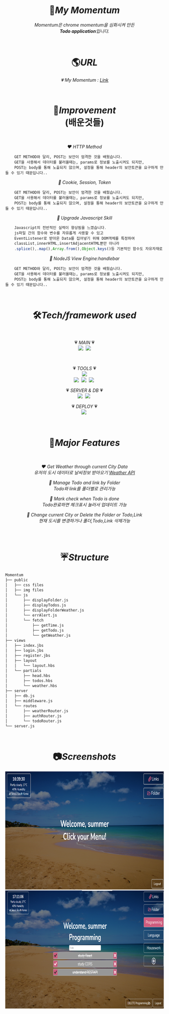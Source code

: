 <h1 align="center"> 📌<em>My Momentum</em></h1>
<p align="center"><em>Momentum은 chrome momentum을 심화시켜 만든<br/> <strong>Todo application</strong>입니다.</em></p>
<br/>

<h1 align="center"> 🌎<em>URL</em></h1>
<p align="center"><em>💗 My Momentum : <a href="https://my-momentums.herokuapp.com">Link</a></em></p>
<br/>

<h1 align="center"> 🌼<em>Improvement</em><br/>(배운것들)</h1>
<br/>
<p align="center"><em>❤️ HTTP Method</em></p>

```
    GET METHOD와 달리, POST는 보안이 엄격한 것을 배웠습니다.
    GET을 사용해서 데이터를 불러올때는, params로 정보를 노출시켜도 되지만,
    POST는 body를 통해 노출되지 않으며, 설정을 통해 header의 보안토큰을 요구하게 만들 수 있기 때문입니다..
```

<p align="center"><em>🧡 Cookie, Session, Token</em></p>

```
    GET METHOD와 달리, POST는 보안이 엄격한 것을 배웠습니다.
    GET을 사용해서 데이터를 불러올때는, params로 정보를 노출시켜도 되지만,
    POST는 body를 통해 노출되지 않으며, 설정을 통해 header의 보안토큰을 요구하게 만들 수 있기 때문입니다..
```

<p align="center"><em>💛 Upgrade Javascript Skill</em></p>

```javascript
    Javascript의 전반적인 실력이 향상됨을 느꼈습니다.
    js파일 간의 함수와 변수를 자유롭게 사용할 수 있고
    EventListener로 받아온 Data를 집어넣기 위해 DOM객체를 특정하여
    classList,innerHTML,insertAdjacentHTML뿐만 아니라
    .splice(),.map(),Array.from(),Object.keys()등 기본적인 함수도 자유자재로 사용할 수 있게 되었습니다.
```

<p align="center"><em>💚 NodeJS View Engine:handlebar</em></p>

```
    GET METHOD와 달리, POST는 보안이 엄격한 것을 배웠습니다.
    GET을 사용해서 데이터를 불러올때는, params로 정보를 노출시켜도 되지만,
    POST는 body를 통해 노출되지 않으며, 설정을 통해 header의 보안토큰을 요구하게 만들 수 있기 때문입니다..
```

 <br/>

<h1 align="center"> 🛠<em>Tech/framework used</em></h1>
<br/>
<p align="center"> 💗 <em>MAIN</em> 💗<br/>
  <img src="https://img.shields.io/badge/-Javascript-F7DF1E?style=for-the-badge&logo=Javascript&logoColor=white"/>&nbsp
  <img src="http://img.shields.io/badge/-Node.js-339933?style=for-the-badge&logo=Node.js&logoColor=white"/><br/>
</p>
 <br/>
<p align="center"> 💗 <em>TOOLS</em> 💗<br/>
  <img src="http://img.shields.io/badge/Node_view_Engine-Handlebars-FF69B4?style=for-the-badge&logo=Node.js&logoColor=white"/></a><br/>
  <img src="https://img.shields.io/badge/-Webpack-8DD6F9?style=for-the-badge&logo=Webpack&logoColor=white"/></a>&nbsp
  <img src="https://img.shields.io/badge/-Babel-F9DC3E?style=for-the-badge&logo=Babel&logoColor=white"/></a>&nbsp
  <img src="https://img.shields.io/badge/-Font_Awesome-339AF0?style=for-the-badge&logo=Font_Awesome&logoColor=white"/></a>&nbsp
</p>

<p align="center"> 💗 <em>SERVER & DB</em> 💗 <br/>
  <img src="https://img.shields.io/badge/-Express-191919?style=for-the-badge&logo=Node.js&logoColor=white"/></a>&nbsp
  <img src="https://img.shields.io/badge/-Firebase-orange?style=for-the-badge&logo=Firebase&logoColor=white"/></a>&nbsp
</p>

<p align="center"> 💗 <em>DEPLOY</em> 💗<br/>
  <img src="https://img.shields.io/badge/-Heroku-430098?style=for-the-badge&logo=Heroku&logoColor=white"/></a>&nbsp
 </p>
 <br/>

<h1 align="center"> 🎯<em>Major Features</em></h1>
<br/>
<p align="center"><em>❤ Get Weather through current City Data</br>유저의 도시 데이터로 날씨정보 받아오기 <a href="https://weatherstack.com">Weather API</a></em></p>
<p align="center"><em>🧡 Manage Todo and link by Folder</br>Todo와 link를 폴더별로 관리가능</em></p>
<p align="center"><em>💛 Mark check when Todo is done </br>Todo완료하면 체크표시 눌러서 업데이트 가능 </em></p>
<p align="center"><em>💚 Change current City or Delete the Folder or Todo,Link</br>현재 도시를 변경하거나 폴더,Todo,Link 삭제가능</em></p>
 <br/>
 <br/>
 
<h1 align="center"> ☔️<em>Structure</em></h1>

```
Momentum
├── public
│   ├── css files
│   ├── img files
│   └── js
│       ├── displayFolder.js
│       ├── displayTodos.js
│       ├── displayFolderWeather.js
│       └── errAlert.js
│       └── fetch
│           ├── getTime.js
│           ├── getTodo.js
│           └── getWeather.js
├── views
│   ├── index.jbs
│   ├── login.jbs
│   ├── register.jbs
│   ├── layout
│   │   └── layout.hbs
│   └── partials
│       ├── head.hbs
│       ├── todos.hbs
│       └── weather.hbs
├── server
│   ├── db.js
│   ├── middleware.js
│   └── routes
│       ├── weatherRouter.js
│       ├── authRouter.js
│       └── todoRouter.js
└── server.js
```

<br/>
<h1 align="center"> 📷<em>Screenshots</em></h1>

<img src="https://github.com/summer-kim/Momentum/blob/main/public/image/momentumMain.png" width="825" height="375">
<img src="https://github.com/summer-kim/Momentum/blob/main/public/image/momentumFolder.png" width="825" height="375">
